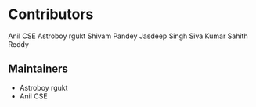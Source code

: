 # Contributors
Anil CSE
Astroboy rgukt
Shivam Pandey
Jasdeep Singh
Siva Kumar
Sahith Reddy

## Maintainers
* Astroboy rgukt
* Anil CSE